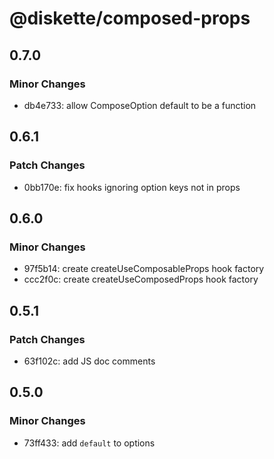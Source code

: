 # @diskette/composed-props

## 0.7.0

### Minor Changes

- db4e733: allow ComposeOption default to be a function

## 0.6.1

### Patch Changes

- 0bb170e: fix hooks ignoring option keys not in props

## 0.6.0

### Minor Changes

- 97f5b14: create createUseComposableProps hook factory
- ccc2f0c: create createUseComposedProps hook factory

## 0.5.1

### Patch Changes

- 63f102c: add JS doc comments

## 0.5.0

### Minor Changes

- 73ff433: add `default` to options
